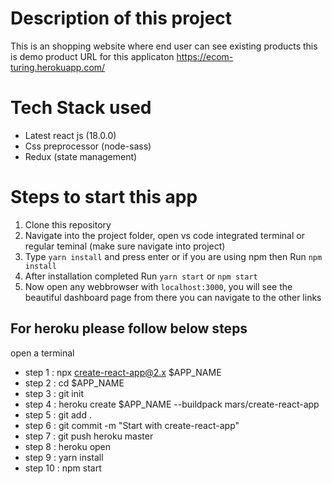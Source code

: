 # Description of this project

This is an shopping website where end user can see existing products this is demo product URL for this applicaton https://ecom-turing.herokuapp.com/

# Tech Stack used

- Latest react js (18.0.0)
- Css preprocessor (node-sass)
- Redux (state management)

# Steps to start this app

1. Clone this repository
2. Navigate into the project folder, open vs code integrated terminal or regular teminal (make sure navigate into project)
3. Type `yarn install` and press enter or if you are using npm then Run `npm install`
4. After installation completed Run `yarn start` or `npm start`
5. Now open any webbrowser with `localhost:3000`, you will see the beautiful dashboard page from there you can navigate to the other links

## For heroku please follow below steps

open a terminal

- step 1 : npx create-react-app@2.x \$APP_NAME
- step 2 : cd \$APP_NAME
- step 3 : git init
- step 4 : heroku create \$APP_NAME --buildpack mars/create-react-app
- step 5 : git add .
- step 6 : git commit -m "Start with create-react-app"
- step 7 : git push heroku master
- step 8 : heroku open
- step 9 : yarn install
- step 10 : npm start
